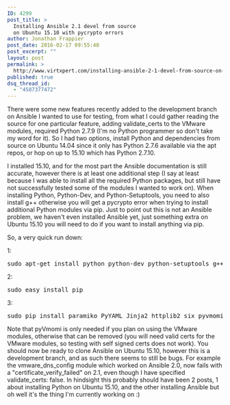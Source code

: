 ```yaml
---
ID: 4299
post_title: >
  Installing Ansible 2.1 devel from source
  on Ubuntu 15.10 with pycrypto errors
author: Jonathan Frappier
post_date: 2016-02-17 09:55:48
post_excerpt: ""
layout: post
permalink: >
  http://www.virtxpert.com/installing-ansible-2-1-devel-from-source-on-ubuntu-15-10/
published: true
dsq_thread_id:
  - "4587377472"
---
```

There were some new features recently added to the development branch on Ansible I wanted to use for testing, from what I could gather reading the source for one particular feature, adding validate_certs to the VMware modules, required Python 2.7.9 (I'm no Python programmer so don't take my word for it). So I had two options, install Python and dependencies from source on Ubuntu 14.04 since it only has Python 2.7.6 available via the apt repos, or hop on up to 15.10 which has Python 2.7.10.

I installed 15.10, and for the most part the Ansible documentation is still accurate, however there is at least one additional step (I say at least because I was able to install all the required Python packages, but still have not successfully tested some of the modules I wanted to work on). When installing Python, Python-Dev, and Python-Setuptools, you need to also install g++ otherwise you will get a pycrypto error when trying to install additional Python modules via pip. Just to point out this is not an Ansible problem, we haven't even installed Ansible yet, just something extra on Ubuntu 15.10 you will need to do if you want to install anything via pip.

So, a very quick run down:

1:
<pre>sudo apt-get install python python-dev python-setuptools g++</pre>
2:
<pre>sudo easy_install pip</pre>
3:
<pre>sudo pip install paramiko PyYAML Jinja2 httplib2 six pyvmomi==5.5.0-2014.1.1</pre>
Note that pyVmomi is only needed if you plan on using the VMware modules, otherwise that can be removed (you will need valid certs for the VMware modules, so testing with self signed certs does not work). You should now be ready to clone Ansible on Ubuntu 15.10, however this is a development branch, and as such there seems to still be bugs. For example the vmware_dns_config module which worked on Ansible 2.0, now fails with a "certificate_verify_failed" on 2.1, even though I have specified validate_certs: false. In hindsight this probably should have been 2 posts, 1 about installing Python on Ubuntu 15.10, and the other installing Ansible but oh well it's the thing I'm currently working on :)